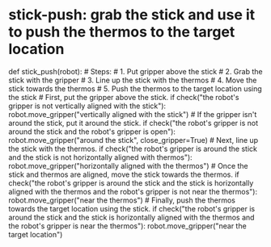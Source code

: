 # stick-push: grab the stick and use it to push the thermos to the target location
def stick_push(robot):
    # Steps:
    #  1. Put gripper above the stick
    #  2. Grab the stick with the gripper
    #  3. Line up the stick with the thermos
    #  4. Move the stick towards the thermos
    #  5. Push the thermos to the target location using the stick
    # First, put the gripper above the stick.
    if check("the robot's gripper is not vertically aligned with the stick"):
        robot.move_gripper("vertically aligned with the stick")
    # If the gripper isn't around the stick, put it around the stick.
    if check("the robot's gripper is not around the stick and the robot's gripper is open"):
        robot.move_gripper("around the stick", close_gripper=True)
    # Next, line up the stick with the thermos.
    if check("the robot's gripper is around the stick and the stick is not horizontally aligned with thermos"):
        robot.move_gripper("horizontally aligned with the thermos")
    # Once the stick and thermos are aligned, move the stick towards the thermos.
    if check("the robot's gripper is around the stick and the stick is horizontally aligned with the thermos and the robot's gripper is not near the thermos"):
        robot.move_gripper("near the thermos")
    # Finally, push the thermos towards the target location using the stick.
    if check("the robot's gripper is around the stick and the stick is horizontally aligned with the thermos and the robot's gripper is near the thermos"):
        robot.move_gripper("near the target location")